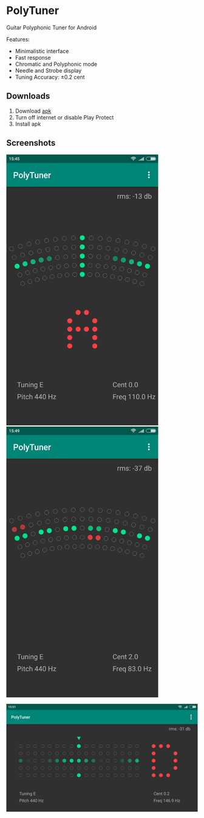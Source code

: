 # PolyTuner
Guitar Polyphonic Tuner for Android

Features:
* Minimalistic interface
* Fast response
* Chromatic and Polyphonic mode
* Needle and Strobe display
* Tuning Accuracy: ±0.2 cent

## Downloads
1. Download [apk](https://github.com/eclipse7/PolyTuner/releases/download/v2.1/polytuner-v2.1.apk)
2. Turn off internet or disable Play Protect
3. Install apk

## Screenshots
<p float="left">
  <img src="images/1.png" width="400" />
  <img src="images/2.png" width="400" /> 
</p>
<img src="images/3.png" width="700" />

